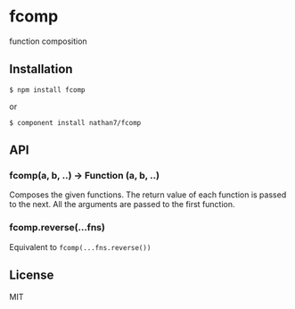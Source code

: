
# fcomp

  function composition

## Installation

    $ npm install fcomp

  or

    $ component install nathan7/fcomp

## API

### fcomp(a, b, ..) -> Function (a, b, ..)

  Composes the given functions. The return value of each function is passed to the next.
  All the arguments are passed to the first function.

### fcomp.reverse(...fns)

  Equivalent to `fcomp(...fns.reverse())`

## License

  MIT
